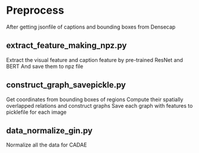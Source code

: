 # Preprocess 

After getting jsonfile of captions and bounding boxes from Densecap

## extract_feature_making_npz.py
Extract the visual feature and caption feature by pre-trained ResNet and BERT
And save them to npz file

## construct_graph_savepickle.py
Get coordinates from bounding boxes of regions
Compute their spatially overlapped relations and construct graphs
Save each graph with features to picklefile for each image

## data_normalize_gin.py
Normalize all the data for CADAE



